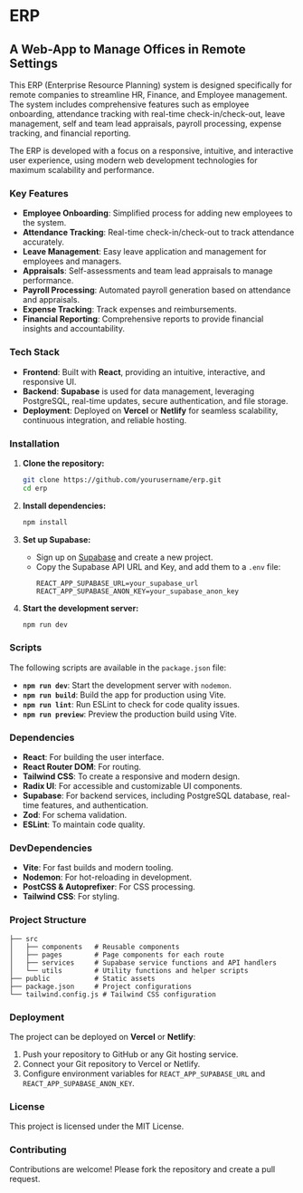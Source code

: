 # ERP

## A Web-App to Manage Offices in Remote Settings

This ERP (Enterprise Resource Planning) system is designed specifically for remote companies to streamline HR, Finance, and Employee management. The system includes comprehensive features such as employee onboarding, attendance tracking with real-time check-in/check-out, leave management, self and team lead appraisals, payroll processing, expense tracking, and financial reporting. 

The ERP is developed with a focus on a responsive, intuitive, and interactive user experience, using modern web development technologies for maximum scalability and performance.

### Key Features

- **Employee Onboarding**: Simplified process for adding new employees to the system.
- **Attendance Tracking**: Real-time check-in/check-out to track attendance accurately.
- **Leave Management**: Easy leave application and management for employees and managers.
- **Appraisals**: Self-assessments and team lead appraisals to manage performance.
- **Payroll Processing**: Automated payroll generation based on attendance and appraisals.
- **Expense Tracking**: Track expenses and reimbursements.
- **Financial Reporting**: Comprehensive reports to provide financial insights and accountability.

### Tech Stack

- **Frontend**: Built with **React**, providing an intuitive, interactive, and responsive UI.
- **Backend**: **Supabase** is used for data management, leveraging PostgreSQL, real-time updates, secure authentication, and file storage.
- **Deployment**: Deployed on **Vercel** or **Netlify** for seamless scalability, continuous integration, and reliable hosting.

### Installation

1. **Clone the repository:**
   ```bash
   git clone https://github.com/yourusername/erp.git
   cd erp
   ```

2. **Install dependencies:**
   ```bash
   npm install
   ```

3. **Set up Supabase:**
   - Sign up on [Supabase](https://supabase.io/) and create a new project.
   - Copy the Supabase API URL and Key, and add them to a `.env` file:
     ```plaintext
     REACT_APP_SUPABASE_URL=your_supabase_url
     REACT_APP_SUPABASE_ANON_KEY=your_supabase_anon_key
     ```

4. **Start the development server:**
   ```bash
   npm run dev
   ```

### Scripts

The following scripts are available in the `package.json` file:

- **`npm run dev`**: Start the development server with `nodemon`.
- **`npm run build`**: Build the app for production using Vite.
- **`npm run lint`**: Run ESLint to check for code quality issues.
- **`npm run preview`**: Preview the production build using Vite.

### Dependencies

- **React**: For building the user interface.
- **React Router DOM**: For routing.
- **Tailwind CSS**: To create a responsive and modern design.
- **Radix UI**: For accessible and customizable UI components.
- **Supabase**: For backend services, including PostgreSQL database, real-time features, and authentication.
- **Zod**: For schema validation.
- **ESLint**: To maintain code quality.

### DevDependencies

- **Vite**: For fast builds and modern tooling.
- **Nodemon**: For hot-reloading in development.
- **PostCSS & Autoprefixer**: For CSS processing.
- **Tailwind CSS**: For styling.

### Project Structure

```plaintext
├── src
│   ├── components   # Reusable components
│   ├── pages        # Page components for each route
│   ├── services     # Supabase service functions and API handlers
│   └── utils        # Utility functions and helper scripts
├── public           # Static assets
├── package.json     # Project configurations
└── tailwind.config.js # Tailwind CSS configuration
```

### Deployment

The project can be deployed on **Vercel** or **Netlify**:

1. Push your repository to GitHub or any Git hosting service.
2. Connect your Git repository to Vercel or Netlify.
3. Configure environment variables for `REACT_APP_SUPABASE_URL` and `REACT_APP_SUPABASE_ANON_KEY`.

### License

This project is licensed under the MIT License.

### Contributing

Contributions are welcome! Please fork the repository and create a pull request.
